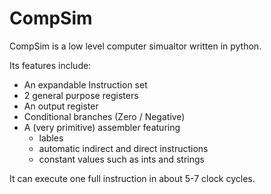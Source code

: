 # CompSim  

CompSim is a low level computer simualtor written in python.  

Its features include:
* An expandable Instruction set
* 2 general purpose registers
* An output register
* Conditional branches (Zero / Negative)
* A (very primitive) assembler featuring
  * lables
  * automatic indirect and direct instructions
  * constant values such as ints and strings

It can execute one full instruction in about 5-7 clock cycles.
